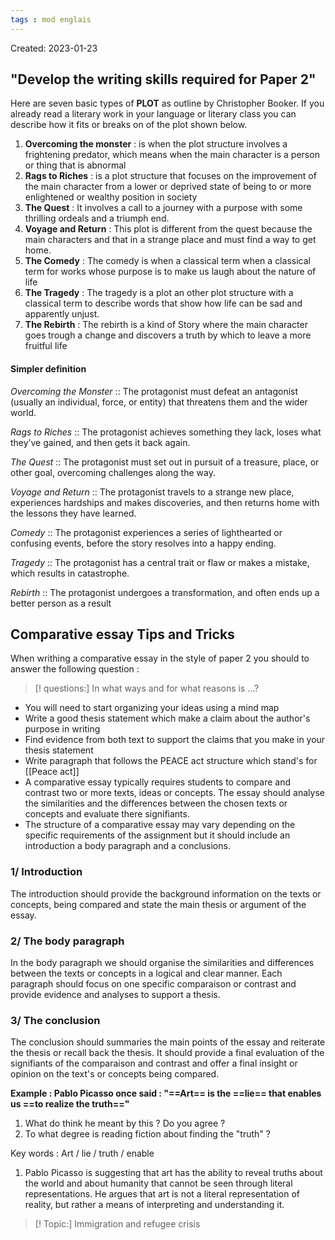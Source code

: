 ```yaml
---
tags : mod englais
---
```

Created: 2023-01-23 

## "Develop the writing skills required for Paper 2"
Here are seven basic types of **PLOT** as outline by Christopher Booker. If you already read a literary work in your language or literary class you can describe how it fits or breaks on of the plot shown below.
1. **Overcoming the monster** : is when the plot structure involves a frightening predator, which means when the main character is a person or thing that is abnormal
2. **Rags to Riches** : is a plot structure that focuses on the improvement of the main character from a lower or deprived state of being to or more enlightened or wealthy position in society
3. **The Quest** : It involves a call to a journey with a purpose with some thrilling ordeals and a triumph end.  
4. **Voyage and Return** : This plot is different from the quest because the main characters and that in a strange place and must find a way to get home.
5. **The Comedy** :  The comedy is when a classical term when a classical term for works whose purpose is to make us laugh about the nature of life  
6. **The Tragedy** : The tragedy is a plot an other plot structure with a classical term to describe words that show how life can be sad and apparently unjust. 
7. **The Rebirth** : The rebirth is a kind of Story where the main character goes trough a change  and discovers a truth by which to leave a more fruitful life

#### Simpler definition
*Overcoming the Monster* :: The protagonist must defeat an antagonist (usually an individual, force, or entity) that threatens them and the wider world. 
<!--SR:!2023-01-24,1,230-->

*Rags to Riches* :: The protagonist achieves something they lack, loses what they’ve gained, and then gets it back again. 
<!--SR:!2023-01-24,1,230-->

*The Quest* :: The protagonist must set out in pursuit of a treasure, place, or other goal, overcoming challenges along the way. 
<!--SR:!2023-01-26,3,250-->

*Voyage and Return* :: The protagonist travels to a strange new place, experiences hardships and makes discoveries, and then returns home with the lessons they have learned. 
<!--SR:!2023-01-26,3,250-->

*Comedy* :: The protagonist experiences a series of lighthearted or confusing events, before the story resolves into a happy ending. 
<!--SR:!2023-01-26,3,250-->

*Tragedy* :: The protagonist has a central trait or flaw or makes a mistake, which results in catastrophe. 
<!--SR:!2023-01-26,3,250-->

*Rebirth* :: The protagonist undergoes a transformation, and often ends up a better person as a result
<!--SR:!2023-01-26,3,250-->

## Comparative essay Tips and Tricks
When writhing a comparative essay in the style of paper 2 you should to answer the following question :
>[! questions:]
>In what ways and for what reasons is ...?

- You will need to start organizing your ideas using a mind map
- Write a good thesis statement which make a claim about the author's purpose in writing
- Find evidence from both text to support the claims that you make in your thesis statement
- Write paragraph that follows the PEACE act structure which stand's for [[Peace act]] 
- A comparative essay typically requires students to compare and contrast two or more texts, ideas or concepts. The essay should analyse the similarities and the differences between the chosen texts or concepts and evaluate there signifiants. 
- The structure of a comparative essay may vary depending on the specific requirements of the assignment but it should include an introduction a body paragraph and a conclusions. 

### 1/ Introduction
The introduction should provide the background information on the texts or concepts, being compared and state the main thesis or argument of the essay.

### 2/ The body paragraph
In the body paragraph we should organise the similarities and differences between the texts or concepts in a logical and clear manner. Each paragraph should focus on one specific comparaison or contrast and provide evidence and analyses to support a thesis. 

### 3/ The conclusion
The conclusion should summaries the main points of the essay and reiterate the thesis or recall back the thesis. It should provide a final evaluation of the signifiants of the comparaison and contrast and offer a final insight or opinion on the text's or concepts being compared. 

**Example : Pablo Picasso once said : "==Art== is the ==lie== that enables us ==to realize the truth=="** 
1) What do think he meant by this ? Do you agree ? 
2) To what degree is reading fiction about finding the "truth" ?
<!--SR:!2023-01-26,3,270!2023-01-26,3,270!2023-01-26,3,270-->

 Key words : Art / lie / truth / enable
1.  Pablo Picasso is suggesting that art has the ability to reveal truths about the world and about humanity that cannot be seen through literal representations. He argues that art is not a literal representation of reality, but rather a means of interpreting and understanding it. 

>[! Topic:]
>Immigration and refugee crisis
